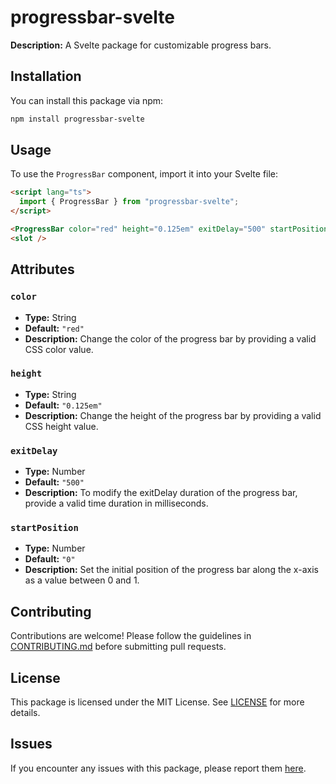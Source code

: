 # progressbar-svelte

**Description:** A Svelte package for customizable progress bars.

## Installation

You can install this package via npm:

```bash
npm install progressbar-svelte
```


## Usage

To use the `ProgressBar` component, import it into your Svelte file:

```html
<script lang="ts">
  import { ProgressBar } from "progressbar-svelte";
</script>

<ProgressBar color="red" height="0.125em" exitDelay="500" startPosition="0"/>
<slot />
```

## Attributes

### `color`

- **Type:** String
- **Default:** `"red"`
- **Description:** Change the color of the progress bar by providing a valid CSS color value.

### `height`

- **Type:** String
- **Default:** `"0.125em"`
- **Description:** Change the height of the progress bar by providing a valid CSS height value.

### `exitDelay`

- **Type:** Number
- **Default:** `"500"`
- **Description:** To modify the exitDelay duration of the progress bar, provide a valid time duration in milliseconds.

### `startPosition`

- **Type:** Number
- **Default:** `"0"`
- **Description:** Set the initial position of the progress bar along the x-axis as a value between 0 and 1.

## Contributing

Contributions are welcome! Please follow the guidelines in [CONTRIBUTING.md](https://github.com/dhimankamal/svelte-progressbar/blob/main/CONTRIBUTING.md) before submitting pull requests.

## License

This package is licensed under the MIT License. See [LICENSE](https://github.com/dhimankamal/svelte-progressbar/blob/main/LICENSE) for more details.

## Issues

If you encounter any issues with this package, please report them [here](https://github.com/dhimankamal/svelte-progressbar/issues).
